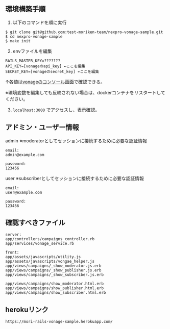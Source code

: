 ## 環境構築手順
1. 以下のコマンドを順に実行
```
$ git clone git@github.com:test-moriken-team/nexpro-vonage-sample.git
$ cd nexpro-vonage-sample
$ make init
```

2. envファイルを編集
```
RAILS_MASTER_KEY=???????
API_KEY=[vonageのapi_key] ←ここを編集
SECRET_KEY=[vonageのsecret_key] ←ここを編集
```
↑各値は[vonageのコンソール画面](https://tokbox.com/account)で確認できる。

※環境変数を編集しても反映されない場合は、dockerコンテナをリスタートしてください。

3. `localhost:3000` でアクセスし、表示確認。

## アドミン・ユーザー情報
admin
※moderatorとしてセッションに接続するために必要な認証情報
```
email:
admin@example.com

password:
123456
```

user
※subscriberとしてセッションに接続するために必要な認証情報
```
email:
user@example.com

password:
123456
```

## 確認すべきファイル
```
server:
app/controllers/campaigns_controller.rb
app/services/vonage_service.rb

front:
app/assets/javascripts/utility.js
app/assets/javascripts/vongae_helper.js
app/views/campaigns/_show_moderator.js.erb
app/views/campaigns/_show_publisher.js.erb
app/views/campaigns/_show_subscriber.js.erb

app/views/campaigns/show_moderator.html.erb
app/views/campaigns/show_publisher.html.erb
app/views/campaigns/show_subscriber.html.erb
```

## herokuリンク
```
https://mori-rails-vonage-sample.herokuapp.com/
```
